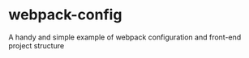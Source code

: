 # webpack-config
A handy and simple example of webpack configuration and front-end project structure
